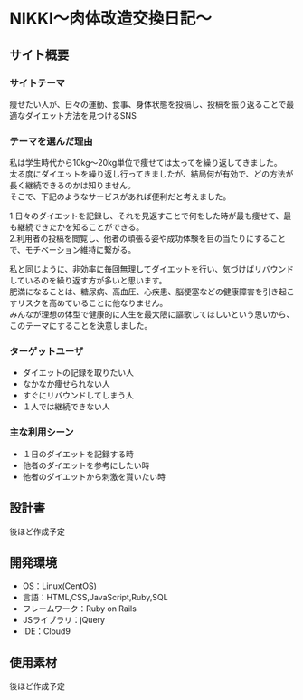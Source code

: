 # NIKKI〜肉体改造交換日記〜

## サイト概要

### サイトテーマ
痩せたい人が、日々の運動、食事、身体状態を投稿し、投稿を振り返ることで最適なダイエット方法を見つけるSNS

### テーマを選んだ理由
私は学生時代から10kg〜20kg単位で痩せては太ってを繰り返してきました。  
太る度にダイエットを繰り返し行ってきましたが、結局何が有効で、どの方法が長く継続できるのかは知りません。  
そこで、下記のようなサービスがあれば便利だと考えました。

1.日々のダイエットを記録し、それを見返すことで何をした時が最も痩せて、最も継続できたかを知ることができる。  
2.利用者の投稿を閲覧し、他者の頑張る姿や成功体験を目の当たりにすることで、モチベーション維持に繋がる。

私と同じように、非効率に毎回無理してダイエットを行い、気づけばリバウンドしているのを繰り返す方が多いと思います。  
肥満になることは、糖尿病、高血圧、心疾患、脳梗塞などの健康障害を引き起こすリスクを高めていることに他なりません。  
みんなが理想の体型で健康的に人生を最大限に謳歌してほしいという思いから、このテーマにすることを決意しました。

### ターゲットユーザ
- ダイエットの記録を取りたい人
- なかなか痩せられない人
- すぐにリバウンドしてしまう人
- １人では継続できない人

### 主な利用シーン
- １日のダイエットを記録する時
- 他者のダイエットを参考にしたい時
- 他者のダイエットから刺激を貰いたい時
​
## 設計書
後ほど作成予定
​
## 開発環境
- OS：Linux(CentOS)
- 言語：HTML,CSS,JavaScript,Ruby,SQL
- フレームワーク：Ruby on Rails
- JSライブラリ：jQuery
- IDE：Cloud9
​
## 使用素材
後ほど作成予定